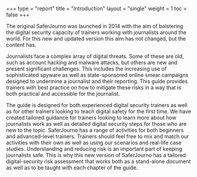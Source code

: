 +++
type = "report"
title = "Introduction"
layout = "single"
weight = 1
toc = false
+++

The original SaferJourno was launched in 2014 with the aim of bolstering the digital security capacity of trainers working with journalists around the world. For this new and updated version this aim has not changed, but the content has. 

Journalists face a complex array of digital threats. Some of these are old, such as account hacking and malware attacks, but others are new and present significant challenges. This includes the increasing use of sophisticated spyware as well as state-sponsored online smear campaigns designed to undermine a journalist and their reporting. This guide provides trainers with best practice on how to mitigate these risks in a way that is both practical and accessible for the journalist. 

The guide is designed for both experienced digital security trainers as well as for other trainers looking to teach digital safety for the first time. We have created tailored guidance for trainers looking to learn more about how journalists work as well as detailed digital security steps for those who are new to the topic. SaferJourno has a range of activities for both beginners and advanced-level trainers. Trainers should feel free to mix and match our activities with their own as well as using our scenarios and real-life case studies. Understanding and reducing risk is an important part of keeping journalists safe. This is why this new version of SaferJourno has a tailored digital-security risk assessment that works both as a stand-alone document as well as to be taught with each chapter of the guide.
